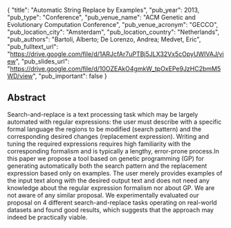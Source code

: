 {
  "title": "Automatic String Replace by Examples",
  "pub_year": 2013,
  "pub_type": "Conference",
  "pub_venue_name": "ACM Genetic and Evolutionary Computation Conference",
  "pub_venue_acronym": "GECCO",
  "pub_location_city": "Amsterdam",
  "pub_location_country": "Netherlands",
  "pub_authors": "Bartoli, Alberto; De Lorenzo, Andrea; Medvet, Eric",
  "pub_fulltext_url": "https://drive.google.com/file/d/1ARJcfAr7uPTBj5JLX32Vx5cOpyUWIVAJ/view",
  "pub_slides_url": "https://drive.google.com/file/d/10OZEAkO4gmkW_tpOxEPe9JzHC2bmM5WD/view",
  "pub_important": false
}

## Abstract
Search-and-replace is a text processing task which may be largely automated with regular expressions: the user must describe with a specific formal language the regions to be modified (search pattern) and the corresponding desired changes (replacement expression). Writing and tuning the required expressions requires high familiarity with the corresponding formalism and is typically a lengthy, error-prone process.In this paper we propose a tool based on genetic programming (GP) for generating automatically both the search pattern and the replacement expression based only on examples. The user merely provides examples of the input text along with the desired output text and does not need any knowledge about the regular expression formalism nor about GP. We are not aware of any similar proposal. We experimentally evaluated our proposal on 4 different search-and-replace tasks operating on real-world datasets and found good results, which suggests that the approach may indeed be practically viable.
